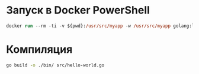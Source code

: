 # Запуск в Docker PowerShell
```ps
docker run --rm -ti -v ${pwd}:/usr/src/myapp -w /usr/src/myapp golang:latest bash
```

# Компиляция
```bash
go build -o ./bin/ src/hello-world.go
```
